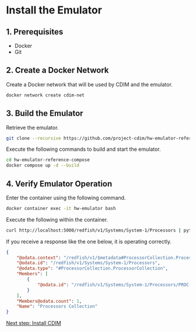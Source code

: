 # Install the Emulator

## 1. Prerequisites

- Docker
- Git

## 2. Create a Docker Network

Create a Docker network that will be used by CDIM and the emulator.

```sh
docker network create cdim-net
```

## 3. Build the Emulator

Retrieve the emulator.

```sh
git clone --recursive https://github.com/project-cdim/hw-emulator-reference-compose.git
```

Execute the following commands to build and start the emulator.

```sh
cd hw-emulator-reference-compose
docker compose up -d --build
```

## 4. Verify Emulator Operation

Enter the container using the following command.

```sh
docker container exec -it hw-emulator bash
```

Execute the following within the container.

```sh
curl http://localhost:5000/redfish/v1/Systems/System-1/Processors | python -m json.tool
```

If you receive a response like the one below, it is operating correctly.

```json
{
    "@odata.context": "/redfish/v1/$metadata#ProcessorCollection.ProcessorCollection",
    "@odata.id": "/redfish/v1/Systems/System-1/Processors",
    "@odata.type": "#ProcessorCollection.ProcessorCollection",
    "Members": [
        {
            "@odata.id": "/redfish/v1/Systems/System-1/Processors/PROC-0001"
        }
    ],
    "Members@odata.count": 1,
    "Name": "Processors Collection"
}
```

[Next step: Install CDIM](../install/install.md)
